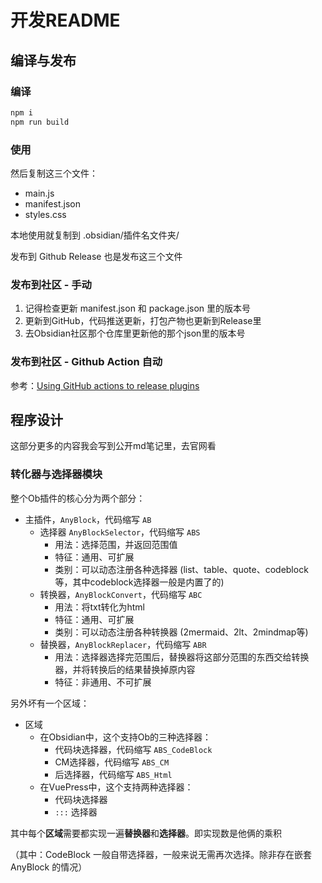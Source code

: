 # 开发README

## 编译与发布

### 编译

```bash
npm i
npm run build
```

### 使用

然后复制这三个文件：

- main.js
- manifest.json
- styles.css

本地使用就复制到 .obsidian/插件名文件夹/

发布到 Github Release 也是发布这三个文件

### 发布到社区 - 手动

1. 记得检查更新 manifest.json 和 package.json 里的版本号
2. 更新到GitHub，代码推送更新，打包产物也更新到Release里
3. 去Obsidian社区那个仓库里更新他的那个json里的版本号

### 发布到社区 - Github Action 自动

参考：[Using GitHub actions to release plugins](https://forum.obsidian.md/t/using-github-actions-to-release-plugins/7877)

## 程序设计

这部分更多的内容我会写到公开md笔记里，去官网看

### 转化器与选择器模块

整个Ob插件的核心分为两个部分：

- 主插件，`AnyBlock`，代码缩写 `AB`
    - 选择器 `AnyBlockSelector`，代码缩写 `ABS`
        - 用法：选择范围，并返回范围值
        - 特征：通用、可扩展
        - 类别：可以动态注册各种选择器 (list、table、quote、codeblock等，其中codeblock选择器一般是内置了的)
    - 转换器，`AnyBlockConvert`，代码缩写 `ABC`
        - 用法：将txt转化为html
        - 特征：通用、可扩展
        - 类别：可以动态注册各种转换器 (2mermaid、2lt、2mindmap等)
    - 替换器，`AnyBlockReplacer`，代码缩写 `ABR`
        - 用法：选择器选择完范围后，替换器将这部分范围的东西交给转换器，并将转换后的结果替换掉原内容
        - 特征：非通用、不可扩展

另外坏有一个区域：

- 区域
    - 在Obsidian中，这个支持Ob的三种选择器：
        - 代码块选择器，代码缩写 `ABS_CodeBlock`
        - CM选择器，代码缩写 `ABS_CM`
        - 后选择器，代码缩写 `ABS_Html`
    - 在VuePress中，这个支持两种选择器：
        - 代码块选择器
        - `:::` 选择器
            
其中每个**区域**需要都实现一遍**替换器**和**选择器**。即实现数是他俩的乘积

（其中：CodeBlock 一般自带选择器，一般来说无需再次选择。除非存在嵌套 AnyBlock 的情况）
